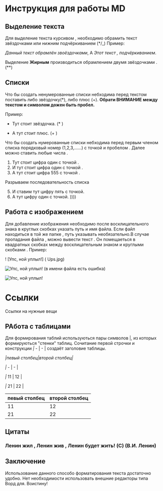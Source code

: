 # Инструкция для работы MD

## Выделение текста 

Для выделение текста курсивом , необходимо обрамить текст звёздочками или нижним подчёркиванием  (*/_) 
Пример: 

*Данный текст обрамлён звоёздочками*, А _Этот текст , подчёркиванием_.

Выделение **Жирным** производиться обрамлением двумя звёздочками . (**)

## Списки 

Что бы создать ненумерованные списки небходима перед текстом поставить либо звёздочку(*), либо плюс (+).
**Обрати ВНИМАНИЕ между текстом и символом дожен быть пробел.**

Пример:
* Тут стоит звёздочка. (* )
+ А тут стоит плюс. (+ )

Что бы создать нумерованные списки небходима перед первым членом списка порядковый номер (1,2,3,......) c точкой и пробелом . Далее можно ставить любые числа .
1. Тут стоит цифра один с точкой .
1. И тут стоит цифра один с точкой .
555. А тут стоит цифра 555 с точкой .

Разрываем последовательность списка 

5. И ставим тут  цифру пять с точкой.
1. А тут  цифру один с точкой. ))))

## Работа с изображением 

Для добавление изображения необходимо после  восклицательного знака в круглых скобках указать  путь и имя файла. Если файл находиться в той же папке , путь указывать необязательно.В случае пропадания файла , можно вывести текст . Он помещаеться в квадратных скобках  между восклицательным знаком и круглыми скобками .
Пример:

! [Упс, ной  уплыл!] ( Ups.jpg)


![Упс, ной  уплыл!]( Ups1.jpg)   (в имени файла есть ошибка) 

![Упс, ной  уплыл!](Ups.jpg)

#  Ссылки 

Ссылки на нужные вещи 


## РАбота с таблицами 

Для формирования таблий используються пары символов |, из которых формируються "стенки" таблиц. 
 Сочитание первой строчки и конструкции *|* - |  -  | создаёт заголовие таблицы.


*|*певый столбец*|*второй столбец*|*

*|* - |  -  |

*|* 11 | 12 |

*|* 21 | 22 |


| певый столбец|второй столбец|
|-|-|
|11|12|
|21|22|

## Цитаты

### Ленин жил , Ленин жив , Ленин будет жить! (C)  (В.И. Ленин)


## Заключение

Использование данного способо форматирования текста достаточно удобно. Нет необходимости использовать внешние редакторы типа Ворд для. 
Воистину!
